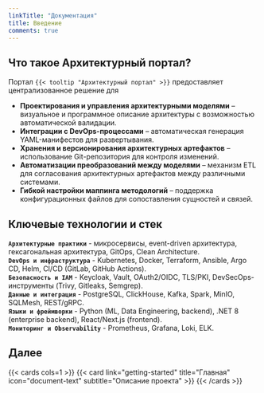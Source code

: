 ```yaml
---
linkTitle: "Документация"
title: Введение
comments: true
---
```


<!--more-->

## **Что такое Архитектурный портал?**

Портал `{{< tooltip "Архитектурный портал" >}}` предоставляет централизованное решение для
- **Проектирования и управления архитектурными моделями** – визуальное и программное описание архитектуры с возможностью автоматической валидации.
- **Интеграции с DevOps-процессами** – автоматическая генерация YAML-манифестов для развертывания.  
- **Хранения и версионирования архитектурных артефактов** – использование Git-репозитория для контроля изменений.  
- **Автоматизации преобразований между моделями** – механизм ETL для согласования архитектурных артефактов между различными системами.  
- **Гибкой настройки маппинга методологий** – поддержка конфигурационных файлов для сопоставления сущностей и связей.

## **Ключевые технологии и стек**

**`Архитектурные практики`** - микросервисы, event-driven архитектура, гексагональная архитектура, GitOps, Clean Architecture.<br>
**`DevOps и инфраструктура`** - Kubernetes, Docker, Terraform, Ansible, Argo CD, Helm, CI/CD (GitLab, GitHub Actions).<br>
**`Безопасность и IAM`** - Keycloak, Vault, OAuth2/OIDC, TLS/PKI, DevSecOps-инструменты (Trivy, Gitleaks, Semgrep).<br>
**`Данные и интеграция`** - PostgreSQL, ClickHouse, Kafka, Spark, MinIO, SQLMesh, REST/gRPC.<br>
**`Языки и фреймворки`** - Python (ML, Data Engineering, backend), .NET 8 (enterprise backend), React/Next.js (frontend).<br>
**`Мониторинг и Observability`** - Prometheus, Grafana, Loki, ELK.

## Далее

{{< cards cols=1 >}}
  {{< card link="getting-started" title="Главная" icon="document-text" subtitle="Описание проекта" >}}
{{< /cards >}}
